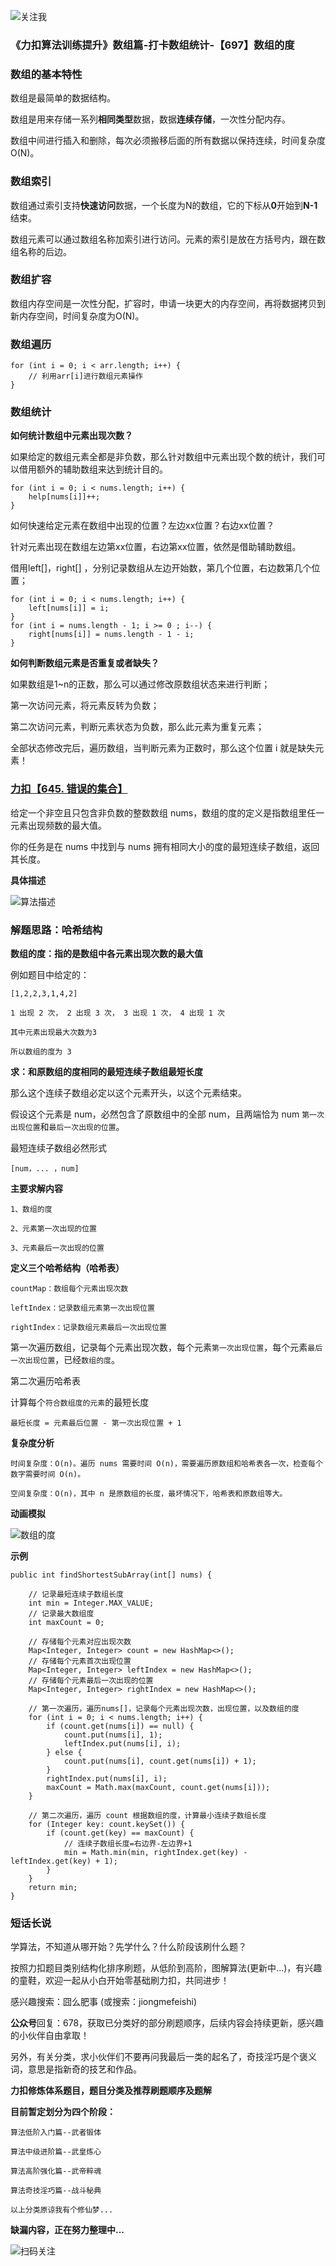 ![关注我](https://img-blog.csdnimg.cn/img_convert/f624544138ac5e8f9d6851002393486d.png)

### 《力扣算法训练提升》数组篇-打卡数组统计-【697】数组的度

### 数组的基本特性

数组是最简单的数据结构。

数组是用来存储一系列**相同类型**数据，数据**连续存储**，一次性分配内存。

数组中间进行插入和删除，每次必须搬移后面的所有数据以保持连续，时间复杂度 O(N)。

### 数组索引

数组通过索引支持**快速访问**数据，一个长度为N的数组，它的下标从**0**开始到**N-1**结束。

数组元素可以通过数组名称加索引进行访问。元素的索引是放在方括号内，跟在数组名称的后边。

### 数组扩容

数组内存空间是一次性分配，扩容时，申请一块更大的内存空间，再将数据拷贝到新内存空间，时间复杂度为O(N)。

### 数组遍历

```
for (int i = 0; i < arr.length; i++) {
    // 利用arr[i]进行数组元素操作
}
```

### 数组统计

**如何统计数组中元素出现次数？**

如果给定的数组元素全都是非负数，那么针对数组中元素出现个数的统计，我们可以借用额外的辅助数组来达到统计目的。

```
for (int i = 0; i < nums.length; i++) {
	help[nums[i]]++;
}
```

如何快速给定元素在数组中出现的位置？左边xx位置？右边xx位置？

针对元素出现在数组左边第xx位置，右边第xx位置，依然是借助辅助数组。

借用left[]，right[] ，分别记录数组从左边开始数，第几个位置，右边数第几个位置；

```
for (int i = 0; i < nums.length; i++) {
	left[nums[i]] = i;
}
for (int i = nums.length - 1; i >= 0 ; i--) {
	right[nums[i]] = nums.length - 1 - i;
}
```

**如何判断数组元素是否重复或者缺失？**

如果数组是1~n的正数，那么可以通过修改原数组状态来进行判断；

第一次访问元素，将元素反转为负数；

第二次访问元素，判断元素状态为负数，那么此元素为重复元素；

全部状态修改完后，遍历数组，当判断元素为正数时，那么这个位置 i 就是缺失元素！

### [力扣【645. 错误的集合】](https://leetcode-cn.com/problems/set-mismatch/)

给定一个非空且只包含非负数的整数数组 nums，数组的度的定义是指数组里任一元素出现频数的最大值。

你的任务是在 nums 中找到与 nums 拥有相同大小的度的最短连续子数组，返回其长度。

**具体描述**

![算法描述](C:\Users\tao\Desktop\daily-notes\《力扣算法训练提升》\《力扣算法训练提升》数组篇\数组元素统计\《力扣算法训练提升》数组篇-打卡数组统计-【697】数组的度\算法描述.png)



### 解题思路：哈希结构

**数组的度：指的是数组中各元素出现次数的最大值**

例如题目中给定的：

```
[1,2,2,3,1,4,2]

1 出现 2 次， 2 出现 3 次， 3 出现 1 次， 4 出现 1 次

其中元素出现最大次数为3

所以数组的度为 3
```

**求：和原数组的度相同的最短连续子数组最短长度**

那么这个连续子数组必定以这个元素开头，以这个元素结束。

假设这个元素是 num，必然包含了原数组中的全部 num，且两端恰为 num `第一次出现位置`和`最后一次出现的位置`。

最短连续子数组必然形式

```
[num，... ，num]
```

**主要求解内容**

```
1、数组的度

2、元素第一次出现的位置

3、元素最后一次出现的位置
```

**定义三个哈希结构（哈希表）**

```
countMap：数组每个元素出现次数

leftIndex：记录数组元素第一次出现位置

rightIndex：记录数组元素最后一次出现位置
```

第一次遍历数组，记录每个元素出现次数，每个元素`第一次出现位置`，每个元素`最后一次出现位置`，已经`数组的度`。

第二次遍历哈希表



计算每个`符合数组度的元素`的最短长度

```
最短长度 = 元素最后位置 - 第一次出现位置 + 1
```



**复杂度分析**

```
时间复杂度：O(n)。遍历 nums 需要时间 O(n)，需要遍历原数组和哈希表各一次，检查每个数字需要时间 O(n)。

空间复杂度：O(n)，其中 n 是原数组的长度，最坏情况下，哈希表和原数组等大。
```

**动画模拟**

![数组的度](C:\Users\tao\Desktop\daily-notes\《力扣算法训练提升》\《力扣算法训练提升》数组篇\数组元素统计\《力扣算法训练提升》数组篇-打卡数组统计-【697】数组的度\数组的度.gif)

**示例**

```
public int findShortestSubArray(int[] nums) {

    // 记录最短连续子数组长度
    int min = Integer.MAX_VALUE;
    // 记录最大数组度
    int maxCount = 0;

    // 存储每个元素对应出现次数
    Map<Integer, Integer> count = new HashMap<>();
    // 存储每个元素首次出现位置
    Map<Integer, Integer> leftIndex = new HashMap<>();
    // 存储每个元素最后一次出现的位置
    Map<Integer, Integer> rightIndex = new HashMap<>();

    // 第一次遍历，遍历nums[]，记录每个元素出现次数，出现位置，以及数组的度
    for (int i = 0; i < nums.length; i++) {
        if (count.get(nums[i]) == null) {
            count.put(nums[i], 1);
            leftIndex.put(nums[i], i);
        } else {
            count.put(nums[i], count.get(nums[i]) + 1);
        }
        rightIndex.put(nums[i], i);
        maxCount = Math.max(maxCount, count.get(nums[i]));
    }

    // 第二次遍历，遍历 count 根据数组的度，计算最小连续子数组长度
    for (Integer key: count.keySet()) {
        if (count.get(key) == maxCount) {
            // 连续子数组长度=右边界-左边界+1
            min = Math.min(min, rightIndex.get(key) - leftIndex.get(key) + 1);
        }
    }
    return min;
}
```



### 短话长说

学算法，不知道从哪开始？先学什么？什么阶段该刷什么题？

按照力扣题目类别结构化排序刷题，从低阶到高阶，图解算法(更新中...)，有兴趣的童鞋，欢迎一起从小白开始零基础刷力扣，共同进步！

感兴趣搜索：囧么肥事 (或搜索：jiongmefeishi)

**公众号**回复：678，获取已分类好的部分刷题顺序，后续内容会持续更新，感兴趣的小伙伴自由拿取！

另外，有关分类，求小伙伴们不要再问我最后一类的起名了，奇技淫巧是个褒义词，意思是指新奇的技艺和作品。



**力扣修炼体系题目，题目分类及推荐刷题顺序及题解**

**目前暂定划分为四个阶段：**

```
算法低阶入门篇--武者锻体

算法中级进阶篇--武皇炼心

算法高阶强化篇--武帝粹魂

算法奇技淫巧篇--战斗秘典

以上分类原谅我有个修仙梦...
```

**缺漏内容，正在努力整理中...**



![扫码关注](https://img-blog.csdnimg.cn/img_convert/cb3a296f8edbcc70370d4eb569c40634.png)

